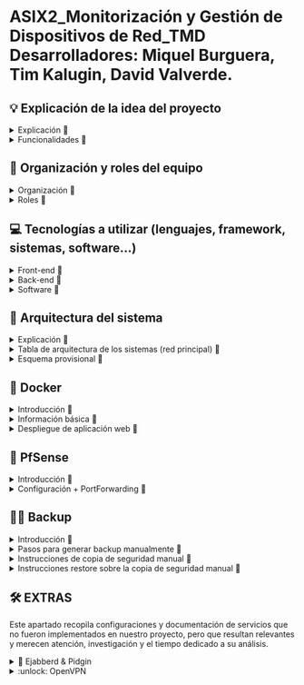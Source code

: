 # ASIX2_Monitorización y Gestión de Dispositivos de Red_TMD <br> Desarrolladores: Miquel Burguera, Tim Kalugin, David Valverde.

## 💡  Explicación de la idea del proyecto
<details>
  <summary>Explicación 🔽</summary>
Monitorización y Gestión de Dispositivos de Red

Este proyecto desarrolla una **aplicación web** destinada al **análisis de redes** y la **gestión de dispositivos** en infraestructuras empresariales. La plataforma ofrece un **dashboard interactivo** que permite monitorizar en tiempo real el **uso de CPU y memoria** de dispositivos de red como routers y switches, así como el **ancho de banda consumido** por los clientes y la identificación de **dispositivos conectados** mediante DHCP. Además, facilita la **configuración remota** de servidores DHCP y DNS, y la **gestión automatizada de reglas de firewall** a través de scripts personalizados.

Para la recopilación de datos, se emplean protocolos como **SNMP** o **Netconf**. El procesamiento y la interacción con los dispositivos se realizan utilizando **PHP** y **Python**, mientras que la visualización de métricas se implementa con **Grafana** o **Chart.js**. La interfaz web está servida por **Nginx**.

Esta solución centraliza y optimiza la **monitorización** y **administración de redes**, mejorando la **eficiencia operativa** y reforzando la **seguridad** en entornos corporativos.

**Palabras clave**: análisis de red, gestión de dispositivos, monitorización, SNMP, Netconf, automatización de firewall, PHP, Python, Grafana, Nginx.
</details>

<details>
<summary>Funcionalidades 🔽</summary>

  - Gestión de redes virtuales y máquinas virtuales con múltiples interfaces conectadas a un entorno físico y simulado.
  - Gestión de reglas de firewall.
  - Configuración remota a través de SNMP.
  - PfSense con tres interfaces configuradas: WAN, LAN y una red simulada.
  - DHCP y DNS centralizados a través de pfSense para toda la red principal.
  - Redireccionamiento de tráfico, control de acceso y segmentación de red.
  - Página web alojada en contenedor de Docker.
  - Copia de seguridad.
  - Red simulada con su propio servidor con servicios de DHCP, Ldap y FTP.
  - Uso de CPU y memoria de dispositivos (routers, switches).
  - Ancho de banda usado por los clientes.
  - Monitoreo de las IPs, sistemas operativos, nombres de host y MAC address.
  - Clasificación por tipo de dispositivo

</details>

## 📝  Organización y roles del equipo
<details>
  <summary>Organización 🔽</summary>

  Hemos decidido respetar los intereses y la motivación de cada miembro del equipo en cuanto a los aspectos de nuestro proyecto en los que desean trabajar. De este modo, todos podemos aprender más sobre las áreas en las que consideramos que podemos enfocarnos como futuras carreras profesionales. No obstante, siempre se garantiza la colaboración y el apoyo entre los integrantes del equipo en caso de no cumplir con los objetivos dentro de los plazos establecidos. 
  
  Al final de cada clase se pondrá en común el trabajo de cada integrante, con el objetivo de que todas las personas en todo momento sepan que se ha hecho ese día y si algún día hay una baja, que se pueda seguir trabajando con normalidad.

</details>

<details>
  <summary>Roles 🔽</summary> 
  
  - David - Programación, documetación (GitHub)
  - Miquel - Sistemas, Redes, documentación (GitHub)
  - Tim - Sistemas, Redes, documentación (GitHub)
</details>

## 💻  Tecnologías a utilizar (lenguajes, framework, sistemas, software...)
<details>
  <summary>Front-end 🔽</summary>

  - HTML
  - CSS
  - Bootstrap
  - Colores a utilizar en el front-end: pendientes a elegir
</details>

<details>
  <summary>Back-end 🔽</summary>

   - Python 
   - PHP
</details>

<details>
  <summary>Software 🔽</summary>
  
  - Visual Studio
  - Trello
  - GitHub
  - Cloudflare
  - Pi-hole
  - Nginx

</details>

## 🔨  Arquitectura del sistema
<details>
  <summary>Explicación 🔽</summary>

Esta red está diseñada bajo una arquitectura cliente-servidor con varios niveles de segmentación para mejorar la seguridad y la eficiencia en la gestión de servicios.

Infraestructura General
La infraestructura está basada en un hipervisor Proxmox VE 8.2.2, que aloja varias máquinas virtuales y contenedores para proporcionar diferentes servicios.

Componentes y Funcionalidad
PfSense (Firewall + DHCP): Controla el tráfico de red y asigna direcciones IP dinámicamente.
Servidor de Backup (Ubuntu Server 22.04.2): Se encarga del almacenamiento y la recuperación de datos.
Ubuntu (Docker): Aloja los contenedores.
Cloudflare: Ofrece seguridad adicional y optimización del tráfico web a través de un túnel.
</details>

<details>
  <summary>Tabla de arquitectura de los sistemas (red principal) 🔽</summary>
  
  | Máquina       | S.O                  | Almacenamiento / Memoria|    Servicio    | 
  |---------------|----------------------|-------------------------|----------------|
  | **Proxmox**   |Proxmox-VE 8.2.2      | 93Gb / 8Gb              |   Hypervisor   |
  | **PfSense**   |FreeBSD 1.0.0         | 25Gb / 4Gb              |  DHCP+Firewall |
  | **Backup**    |Ubuntu server 22.04.2 | 20Gb / 4Gb              |     Backup     |
  | **Docker**    |Ubuntu server 22.04.2 | 20Gb / 2Gb              |     Hosting    |
</details>

<details>
  <summary>Esquema provisional 🔽</summary>

![Esquemaredmain](img/Arquitecturared.png)
  
</details>

## :whale:  Docker
<details>
  <summary>Introducción 🔽</summary>

En este proyecto vamos a implementar Docker, una plataforma de contenedorización que permite crear, desplegar y ejecutar aplicaciones en contenedores. Distingue por su portabilidad y consistencia, esto significa que nos permite trabajar desde cualquier sitio desplegando la misma imagen en otro servidor, nube, etc. Además nos proporciona un aislamiento de los servicios, en caso de tener algún fallo en un contenedor, el servicio afectado será únicamente el que se almacenaba dentro de este contenedor. Por último, los contenedores docker comparten el mismo kernel del sistema operativo, lo que permite reducir el consumo de RAM, CPU y memória física, optimizando el tiempo del arranque, desarrollo y apague de los servicios.   

</details>

<details>
  <summary>Información básica 🔽</summary>

¿Qué son los contenedores de docker?
  - La función principal de los contenedores Docker es desarrollar, enviar y ejecutar cualquier aplicación en cualquier sistema, constituyéndose así como una alternativa flexible y capaz de ahorrar recursos frente a la emulación de componentes de hardware basada en máquinas virtuales (VM).

¿Qué diferencias hay entre los contenedores de docker y los lxc?
  - LXC: es un tipo de contenedor de sistema lo que significa que todos los contenedores creados con LXC necesitan un sistema operativo propio para funcionar, podemos tener en un solo contenedor diferentes aplicaciones, más parecido a una máquina virtual, es neutral en cuanto al sistema de archivos, permite guardar datos dentro o fuera del contenedor, facilita la construcción de pilas acopladas o compuestas.
  - Docker: utiliza el sistema operativo del sistema anfitrión (kernel), solo un contenedor para un servicio, es más ligero y modular, se basa en capas de solo lectura mediante AUFS o DeviceMapper, sus instancias son efímeras, y los datos persistentes deben almacenarse en bind mounts o volúmenes de datos.

¿Cuál es la diferencia entre una imagen y un contenedor en docker?
  - Imagen: una imagen es una plantilla fija que contiene el sistema de archivos y la configuración necesarios para ejecutar una aplicación. Si se necesita realizar cambios, hay que crear una nueva imagen a partir del contenedor creado a partir de la imagen inicial.  
  - Contenedor: un contenedor es una instancia de ejecución de una imagen, aunque la imagen contenga todo lo necesario para ejecutar una aplicación no podrá ser ejecutada sin un contenedor. El contenedor es modificable pero, los cambios que se implementan no afectan a la imagen base. Un contenedor puede ser eliminado o detenido sin afectar la imagen. 

¿Qué sucede con los datos cuando un contenedor se elimina?
  -  Cuando un contenedor es eliminado todos los datos no persistentes se borran si no se usan volúmenes o bind mounts.
  -  Volúmenes:  se almacenan fuera del sistema de archivos del contenedor y pueden ser reutilizados por otros contenedores.
  -  Bind Mounts: permite acceder y modificar archivos dentro y fuera del contenedor. 

¿Cuáles son las ventajas de utilizar contenedores de docker?
  - Entre todas las ventajas que proporciona el uso de contenedores de docker destacan las siguientes: la ejecución en cualquier sistema que tenga instalado el docker, el arranque más rápido, menor consumo de los recursos, ejecución independiente de cada contenedor, facilidad de desarrollo y despliegue.

¿Qué tipo de aplicaciones y servicios se pueden desplegar con docker?
  - Docker es muy versátil a la hora del despiegue de las aplicaciones y servicios, puede desplegar aplicaciones web, APIs, BBDD y almacenamiento (MySQL, MongoDB, Elasticsearch, etc.), sistemas de mensajería y colas de trabajo (RabbitMQ, NATS, etc.), entornos de desarrollo y testing (Jenkins, GitLab CI/CD...), servicios de monitoreo y logging (Grafana, Prometheus, etc.), creación de arquitecturas basadas en microservicios utilizando Docker Compose o Kubernetes, aplicaciones de Inteligencia Artificial y Big Data (Jupyter Notebooks, Spark, etc.), VPNs y redes privadas (WireGuard, OpenVPN, Pi-hole, etc.), aplicaciones empresariales y ERP/CRM (WordPress, Magento, etc.)

¿Qué otros tipos de contenedores existen además de Docker?
  - A parte de contenedores LXC y Docker existen otros contenedores para unos u otros propósitos: Podman (alternativa a Docker, utiliza los mismos comandos y no necesita un daemon en segundo plano), CRI-O (más optimizado para Kubernetes), Singularity (usado en entornos científicos), Kata Containers (combina virtualización ligera con seguridad similar de las VMs), Firecracker (contenedores livianos, elaborados por Amazon).

**Webgrafía** [Dockerdocs](https://docs.docker.com/) [DockervsLXC](https://www.upguard.com/blog/docker-vs-lxc) [Codeandcoke](https://despliegue.codeandcoke.com/apuntes:docker)
 
</details>

<details>
  <summary>Despliegue de aplicación web 🔽</summary>

Para el despliegue de la aplicación web vamos a utilizar una herramienta de orquestación de los contenedores dentro del mismo cliente, **docker-compose**.  

Para descargar **docker-compose** necesitamos tener instalada la herramienta de Docker en sistema que vamos a trabajar. Una vez descargadas ambas herramientas comprimimos todos los archivos de nuestra web almacenada en un directorio en windows y los pasamos a la nuestra máquina especificando el nombre del **.zip**, el usuario y la ip de nuestra máquina. 

Una vez que tengamos nuestros archivos en nuestra máquina virtual, los descomprimimos y organizamos la estructura de directorios de la web a nuestro gusto. Una posible opción sería crear una carpeta general con el nombre del proyecto y, dentro de ella, cuatro carpetas para los diferentes servicios, en nuestro caso son: nginx, web, mysql y sql. 

Pasamos a la configuración del archivo más importante de todos, el ```docker-compose.yml``` dentro del cuál definiremos los contenedores que se van a desplegar y que dependencias van a tener entre ellos. 
Ejemplo de definición del servicio de base de datos:

```

# MySQL database service
db:
  image: mysql
  container_name: miDB
  ports:
    - "3306:3306"
  environment:
    MYSQL_ROOT_PASSWORD: 1234
  volumes:
    - ./mysql:/var/lib/mysql
    - ./sql:/db
  networks:
    - netweb

```

Finalmente añadimos el archivo de configuración **default.conf** dentro de la carpeta de nginx.
 
```
# comandos usados

sudo apt install docker-compose                        # instalación del servicio
sudo scp nombre_archivo.zip usuario@ip:.               # comprimir todo en .zip y pasar al sistema de trabajo
sudo unzip nombre_archivo.zip                          # descomprimimos dentro de máquina con docker
sudo nano docker-compose.yml                           # modificación del archivo de definición de los servicios
docker-compose up                                      # despliegue de la aplicación
docker-compose down                                    # detener la ejecución de los contenedores
docker-compose ps                                      # listar los servicios desplegados y contenedores asociados

```
  
**Webgrafía** [Adictosaltrabajo](https://adictosaltrabajo.com/2022/12/19/despliegue-de-aplicaciones-con-docker-compose/) 

</details>

## :bricks: PfSense
<details>
    <summary>Introducción 🔽</summary>

El software pfSense es una distribución personalizada, libre y de código abierto de FreeBSD, diseñada específicamente para usarse como cortafuegos y enrutador, que se administra completamente a través de una interfaz web. Además de ser una plataforma de cortafuegos y enrutamiento potente y flexible, incluye una larga lista de características relacionadas y un sistema de paquetes que permite una mayor capacidad de expansión sin agregarle volumen ni posibles vulnerabilidades de seguridad a la distribución base.

</details>

<details>
  <summary>Configuración + PortForwarding 🔽</summary>

[pfSense](documentos/pfSense.pdf)

**Webgrafía** [pfSense](https://www.pfsense.org/)

</details>

## 🔄💾 Backup
<details>
  <summary>Introducción 🔽</summary>

En el mundo que vivimos la información se ha convertido en uno de los recursos más importantes la pérdida del cuál puede tener consecuencias muy graves para una empresa. Un backup o una copia de seguridad permite almacenar un respaldo de los datos originales en otro dispositivo o ubicación para recuperarlos en caso de pérdida o corrupción de la versión original. 

El sistema de copias de seguridad de nuestro proyecto es desplegado en la máquina del trabajador, cargando el script en memoria (/usr/local/bin). El script deberá de tener los permisos de ejecución para poder utilizarlo de manera apropiada. Se puede indicar de manera manual el tipo de copia que se desea hacer sea incremental o completa, está ajustado a las necesidades del usuario para que pueda tener una copia lo más reciente posible independientemente de los horarios del backup automantizado. 

</details>

<details>
  <summary>Pasos para generar backup manualmente 🔽</summary>

Fase preparación prévia:
  - En local el usuario que efectúe el backup de manera manual deberá de tener permisos sobre **/ [sudo chown {usuario} /]**.
  - En remoto hemos creado un usuario **admin_backup** en la máquina servidor de backup que tiene permisos sobre **/ [sudo chown admin_backup /]**. Si no se han pasado las claves pedirá contraseña (password) **[ssh key-gen -t rsa] [ssh-copy-id admin_backup@100.77.20.47]**. 

</details>

<details>
  <summary>Instrucciones de copia de seguridad manual 🔽</summary>

Para crear la estructura de carpetas donde se guardará el backup por primera vez escribimos **backup estructura**. Esta sintaxis crea una carpeta en local para almacenar los comprimidos, además hace lo mismo de manera remota en máquina aparte. Así mismo aseguramos que el backup manual no falle y encuentre las carpetas hechas. 

Salida esperada: 

![BKPestructura](img/backup_estructura.png)

Una vez tengamos nuestra estructura de carpetas necesitamos introducir la sintaxis **backup [parametro 1]** para realizar la copia de seguridad. El **parámetro 1** es la ruta al directorio a realizar la copia manual. 

Salida esperada comprimirá la ruta indicada por el usuario en la ruta local y remota:

![BKPexistente](img/bkp_esctructura_existente.png)

Resultados del backup en local:

![BKPlocal](img/resultado_local.png)

Y en remoto:

![BKPlocal](img/resultado_remoto.png)

</details>

<details>

<summary>Instrucciones restore sobre la copia de seguridad manual 🔽</summary>

Para realizar un restore de una copia de seguridad hay que utilizar la siguiente sintaxis: 
  - **restore [parámetro 1] [parámetro 2]**
  - Donde **parámetro 1** es la fecha del backup que se quiera recuperar en formato (año-mes-día).
  - Y **parámetro 2** es la ruta a donde se quiera traer la copia.

Salida esperada:

![RestoreParametros](img/param_restore.png)

Resultado en ambas máquinas:

![RestoreResultados](img/resultado_restore.png)

</details>

## 🛠️ EXTRAS

Este apartado recopila configuraciones y documentación de servicios que no fueron implementados en nuestro proyecto, pero que resultan relevantes y merecen atención, investigación y el tiempo dedicado a su análisis.

<details>
  <summary> 💬 Ejabberd & Pidgin </summary>

[EjabberdPidgin](documentos/Pidgin_y_ejabberd.pdf)
  
</details>

<details> 
  <summary> :unlock: OpenVPN </summary>

[OpenVpn](documentos/Openvpn.pdf)

</details>

